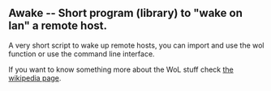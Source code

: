  Awake -- Short program (library) to "wake on lan" a remote host.
-----------------------------------------------------------------

A very short script to wake up remote hosts,
you can import and use the wol function or
use the command line interface.

If you  want to know something more about the WoL stuff
check [the wikipedia page](http://en.wikipedia.org/wiki/Wake-on-LAN).




